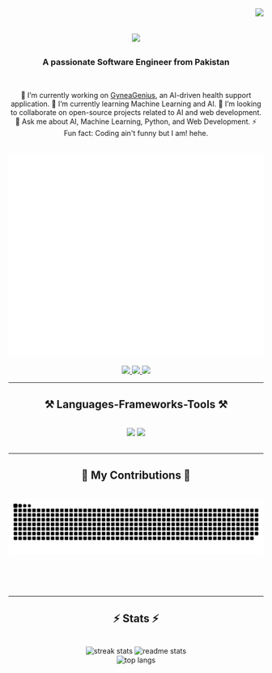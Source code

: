 <img align="right" src="https://visitor-badge.laobi.icu/badge?page_id=malaika-farooq.malaika-farooq" />

<h1 align="center">
    <img src="https://readme-typing-svg.herokuapp.com/?font=Righteous&size=35&color=800000&center=true&vCenter=true&width=500&height=70&duration=4000&lines=Hi+There!+👋;+I'm+Malaika+Farooq!;" />
</h1>

<h3 align="center">A passionate Software Engineer from Pakistan</h3>

<br/>

<div align="center">
 
🔭 I’m currently working on [GyneaGenius](https://github.com/malaika-farooq/GyneaGenius), an AI-driven health support application.
🌱 I’m currently learning Machine Learning and AI.
👯 I’m looking to collaborate on open-source projects related to AI and web development.
💬 Ask me about AI, Machine Learning, Python, and Web Development.
⚡ Fun fact: Coding ain't funny but I am! hehe.

 </div>
 <br/>
 <div align=center>
<img src="about-me.svg" alt="🤍Get to know me🤍" width="600" height="400">
</div>
<br/>
<div align="center"> 
  <a href="mailto:malaika.farooq.main.acc@gmail.com">
    <img src="https://img.shields.io/badge/Gmail-333333?style=for-the-badge&logo=gmail&logoColor=red" />
  </a>
  <a href="https://linkedin.com/in/malaika-farooq" target="_blank">
    <img src="https://img.shields.io/badge/LinkedIn-0077B5?style=for-the-badge&logo=linkedin&logoColor=white" target="_blank" />
  </a>
  <a href="https://malaika-farooq.github.io" target="_blank">
     <img src="https://img.shields.io/badge/Portfolio-FF5722?style=for-the-badge&logo=todoist&logoColor=white" target="_blank" /> <!-- sqlite, safari, google-chrome are other good icon options -->
  </a>
</div>

 <hr/>
 
<h2 align="center">⚒️ Languages-Frameworks-Tools ⚒️</h2>
<br/>
<div align="center">
    <img src="https://skillicons.dev/icons?i=react,bootstrap,mui,html,css,vscode,github,figma,tailwind,git,c#,net,r,streamlit,vercel" />
    <img src="https://skillicons.dev/icons?i=nodejs,python,javascript,typescript,express,firebase,mongodb,c,java,nextjs,mysql,flask" /><br>
</div>

<br/>
<hr/>

<div align="center">
  <h2>🐍 My Contributions 🐍</h2>
  <br>
  <img alt="snake eating my contributions" src="https://raw.githubusercontent.com/malaika-farooq/malaika-farooq/output/github-contribution-grid-snake.svg" />
  
  <br/><br/><br/>
</div>

<hr/>

<h2 align="center">⚡ Stats ⚡</h2>
<br>
<div align=center>
  <img width=390 src="https://github-readme-streak-stats.herokuapp.com/?user=malaika-farooq&count_private=true&theme=react&border_radius=10" alt="streak stats"/>
  <img width=390 src="https://github-readme-stats.vercel.app/api?username=malaika-farooq&count_private=true&show_icons=true&theme=react&rank_icon=github&border_radius=10" alt="readme stats" />
  <br/>
  <img width=325 align="center" src="https://github-readme-stats.vercel.app/api/top-langs/?username=malaika-farooq&hide=HTML&langs_count=8&layout=compact&theme=react&border_radius=10&size_weight=0.5&count_weight=0.5&exclude_repo=github-readme-stats" alt="top langs" />
</div>
<br/><br/>
